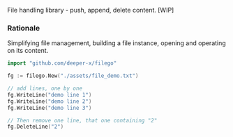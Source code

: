 File handling library - push, append, delete content.
[WIP]

### Rationale 

Simplifying file management, building a file instance, opening and operating on its content.

```go
import "github.com/deeper-x/filego"

fg := filego.New("./assets/file_demo.txt")

// add lines, one by one
fg.WriteLine("demo line 1")
fg.WriteLine("demo line 2")
fg.WriteLine("demo line 3")

// Then remove one line, that one containing "2"
fg.DeleteLine("2")
```


